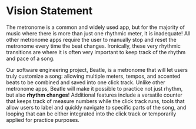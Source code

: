 # Vision Statement

The metronome is a common and widely used app, but for the majority of music where there is more than just one rhythmic meter, it is inadequate! All other metronome apps require the user to manually stop and reset the metronome every time the beat changes. Ironically, these very rhythmic transitions are where it is often very important to keep track of the rhythm and pace of a song. 

Our software engineering project, Beatle, is a metronome that will let users truly customize a song: allowing multiple meters, tempos, and accented beats to be combined and saved into one click track. Unlike other metronome apps, Beatle will make it possible to practice not just rhythm, but also **rhythm changes**! Additional features include a versatile counter that keeps track of measure numbers while the click track runs, tools that allow users to label and quickly navigate to specific parts of the song, and looping that can be either integrated into the click track or temporarily applied for practice purposes.
